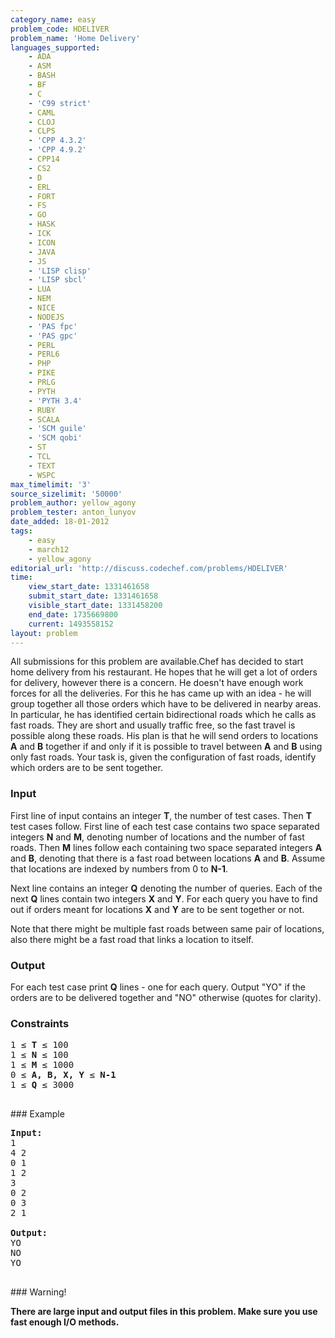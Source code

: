 ```yaml
---
category_name: easy
problem_code: HDELIVER
problem_name: 'Home Delivery'
languages_supported:
    - ADA
    - ASM
    - BASH
    - BF
    - C
    - 'C99 strict'
    - CAML
    - CLOJ
    - CLPS
    - 'CPP 4.3.2'
    - 'CPP 4.9.2'
    - CPP14
    - CS2
    - D
    - ERL
    - FORT
    - FS
    - GO
    - HASK
    - ICK
    - ICON
    - JAVA
    - JS
    - 'LISP clisp'
    - 'LISP sbcl'
    - LUA
    - NEM
    - NICE
    - NODEJS
    - 'PAS fpc'
    - 'PAS gpc'
    - PERL
    - PERL6
    - PHP
    - PIKE
    - PRLG
    - PYTH
    - 'PYTH 3.4'
    - RUBY
    - SCALA
    - 'SCM guile'
    - 'SCM qobi'
    - ST
    - TCL
    - TEXT
    - WSPC
max_timelimit: '3'
source_sizelimit: '50000'
problem_author: yellow_agony
problem_tester: anton_lunyov
date_added: 18-01-2012
tags:
    - easy
    - march12
    - yellow_agony
editorial_url: 'http://discuss.codechef.com/problems/HDELIVER'
time:
    view_start_date: 1331461658
    submit_start_date: 1331461658
    visible_start_date: 1331458200
    end_date: 1735669800
    current: 1493558152
layout: problem
---
```

All submissions for this problem are available.Chef has decided to start home delivery from his restaurant. He hopes that he will get a lot of orders for delivery, however there is a concern. He doesn't have enough work forces for all the deliveries. For this he has came up with an idea - he will group together all those orders which have to be delivered in nearby areas. In particular, he has identified certain bidirectional roads which he calls as fast roads. They are short and usually traffic free, so the fast travel is possible along these roads. His plan is that he will send orders to locations **A** and **B** together if and only if it is possible to travel between **A** and **B** using only fast roads. Your task is, given the configuration of fast roads, identify which orders are to be sent together.

### Input

First line of input contains an integer **T**, the number of test cases. Then **T** test cases follow. First line of each test case contains two space separated integers **N** and **M**, denoting number of locations and the number of fast roads. Then **M** lines follow each containing two space separated integers **A** and **B**, denoting that there is a fast road between locations **A** and **B**. Assume that locations are indexed by numbers from 0 to **N-1**. 

Next line contains an integer **Q** denoting the number of queries. Each of the next **Q** lines contain two integers **X** and **Y**. For each query you have to find out if orders meant for locations **X** and **Y** are to be sent together or not. 

Note that there might be multiple fast roads between same pair of locations, also there might be a fast road that links a location to itself.

### Output

For each test case print **Q** lines - one for each query. Output "YO" if the orders are to be delivered together and "NO" otherwise (quotes for clarity).

### Constraints

<pre>
1 ≤ <b>T</b> ≤ 100
1 ≤ <b>N</b> ≤ 100
1 ≤ <b>M</b> ≤ 1000
0 ≤ <b>A, B, X, Y</b> ≤ <b>N-1</b>
1 ≤ <b>Q</b> ≤ 3000

</pre>### Example
<pre>
<b>Input:</b>
1
4 2
0 1
1 2
3
0 2
0 3
2 1

<b>Output:</b>
YO
NO
YO

</pre>### Warning!
**There are large input and output files in this problem. Make sure you use fast enough I/O methods.**
